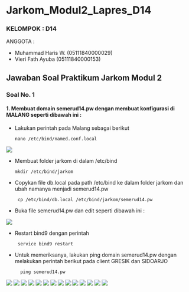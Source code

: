 # Jarkom_Modul2_Lapres_D14

### KELOMPOK        : D14
ANGGOTA         :

* Muhammad Haris W.     (05111840000029)
* Vieri Fath Ayuba      (05111840000153)

## Jawaban Soal Praktikum Jarkom Modul 2

### Soal No. 1
#### 1. Membuat domain semerud14.pw dengan membuat konfigurasi di MALANG seperti dibawah ini :

- Lakukan perintah pada Malang sebagai berikut


      nano /etc/bind/named.conf.local

<img src="https://github.com/vierifath/Jarkom_Modul2_Lapres_D14/blob/main/images/1A.JPG" >

- Membuat folder jarkom di dalam /etc/bind


      mkdir /etc/bind/jarkom


- Copykan file db.local pada path /etc/bind ke dalam folder jarkom dan ubah namanya menjadi semerud14.pw


       cp /etc/bind/db.local /etc/bind/jarkom/semerud14.pw
- Buka file semerud14.pw dan edit seperti dibawah ini :


<img src="https://github.com/vierifath/Jarkom_Modul2_Lapres_D14/blob/main/images/1B.JPG" >

- Restart bind9 dengan perintah 

       service bind9 restart

- Untuk memeriksanya, lakukan ping domain semerud14.pw dengan melakukan perintah berikut  pada client GRESIK dan SIDOARJO

        ping semerud14.pw

<img src="https://github.com/vierifath/Jarkom_Modul2_Lapres_D14/blob/main/images/1C.JPG" >






<img src="https://github.com/vierifath/Jarkom_Modul2_Lapres_D14/blob/main/images/1A.JPG" >
<img src="https://github.com/vierifath/Jarkom_Modul2_Lapres_D14/blob/main/images/1A.JPG" >
<img src="https://github.com/vierifath/Jarkom_Modul2_Lapres_D14/blob/main/images/1A.JPG" >
<img src="https://github.com/vierifath/Jarkom_Modul2_Lapres_D14/blob/main/images/1A.JPG" >
<img src="https://github.com/vierifath/Jarkom_Modul2_Lapres_D14/blob/main/images/1A.JPG" >
<img src="https://github.com/vierifath/Jarkom_Modul2_Lapres_D14/blob/main/images/1A.JPG" >
<img src="https://github.com/vierifath/Jarkom_Modul2_Lapres_D14/blob/main/images/1A.JPG" >
<img src="https://github.com/vierifath/Jarkom_Modul2_Lapres_D14/blob/main/images/1A.JPG" >
<img src="https://github.com/vierifath/Jarkom_Modul2_Lapres_D14/blob/main/images/1A.JPG" >
<img src="https://github.com/vierifath/Jarkom_Modul2_Lapres_D14/blob/main/images/1A.JPG" >
<img src="https://github.com/vierifath/Jarkom_Modul2_Lapres_D14/blob/main/images/1A.JPG" >
<img src="https://github.com/vierifath/Jarkom_Modul2_Lapres_D14/blob/main/images/1A.JPG" >
<img src="https://github.com/vierifath/Jarkom_Modul2_Lapres_D14/blob/main/images/1A.JPG" >








